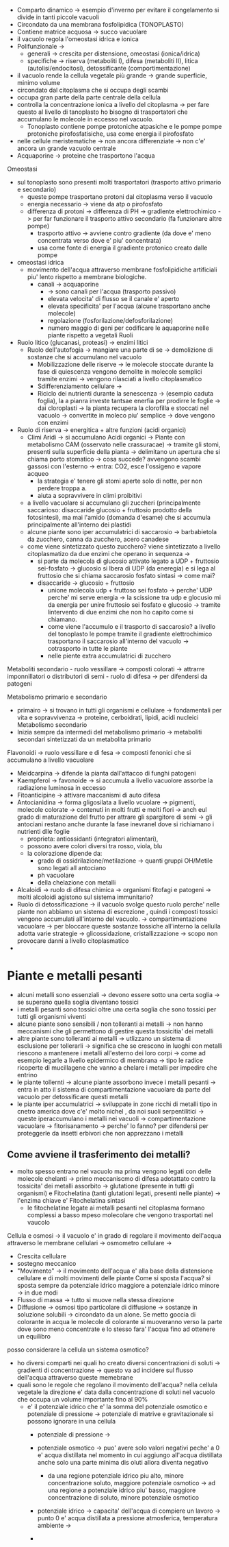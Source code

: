- Comparto dinamico -> esempio  d'inverno per evitare il congelamento si divide in tanti piccole vacuoli
- Circondato da una membrana fosfolipidica (TONOPLASTO)
- Contiene matrice acquosa -> succo vacuolare
- il vacuolo regola l'omeostasi idrica e ionica
- Polifunzionale -> 
	- generali -> crescita per distensione, omeostasi (ionica/idrica)
	-  specifiche -> riserva (metaboliti I), difesa (metaboliti II), litica (autolisi/endocitosi), detossificante (comportimentazione)
- il vacuolo rende la cellula vegetale più grande -> grande superficie, minimo volume
- circondato dal citoplasma che si occupa degli scambi
- occupa gran parte della parte centrale della cellula
- controlla la concentrazione ionica a livello del citoplasma -> per fare questo al livello di tanoplasto ho bisogno di trasportatori che accumulano le molecole in eccesso nel vacuolo. 
	- Tonoplasto contiene pompe protoniche atpasiche e le pompe pompe protoniche pirofosfatisiche, usa come energia il pirofosfato 
- nelle cellule meristematiche -> non ancora differenziate -> non c'e' ancora un grande vacuolo centrale
- Acquaporine -> proteine che trasportono l'acqua


Omeostasi
- sul tonoplasto sono presenti molti trasportatori (trasporto attivo primario e secondario)
	- queste pompe trasportano protoni dal citoplasma verso il vacuolo
	- energia necessario -> viene da atp o pirofosfato
	- differenza di protoni -> differenza di PH -> gradiente elettrochimico -> per far funzionare il trasporto attivo secondario (fa funzionare altre pompe)
		- trasporto attivo -> avviene contro gradiente (da dove e' meno concentrata verso dove e' piu' concentrata)
		- usa come fonte di energia il gradiente protonico creato dalle pompe
- omeostasi idrica
	- movimento dell'acqua attraverso membrane fosfolipidiche artificiali piu' lento rispetto a membrane biologiche.
		- canali -> acquaporine 
			- -> sono canali per l'acqua (trasporto passivo)
			- elevata velocita' di flusso se il canale e' aperto
			-  elevata specificita' per l'acqua (alcune trasportano anche molecole)
			- regolazione (fosforilazione/defosforilazione)
			- numero maggio di geni per codificare le aquaporine nelle piante rispetto a vegetali 
Ruoli
- Ruolo litico (glucanasi, proteasi) -> enzimi litici
	- Ruolo dell'autofogia -> mangiare una parte di se -> demolizione di sostanze che si accumulano nel vacuolo
		- Mobilizzazione delle riserve -> le molecole stoccate durante la fase di quiescenza vengono demolite in molecole semplici tramite enzimi -> vengono rilasciati a livello citoplasmatico
		- Sdifferenziamento cellulare -> 
		- Riciclo dei nutrienti durante la senescenza -> (esempio caduta foglia), la a pianra investe tantsae enerfia per prodirre le foglie -> dai cloroplasti  -> la pianta recupera la clorofilla e stoccati nel vacuolo ->  convertite in moleco piu' semplice -> dove vengono con enzimi
-  Ruolo di riserva -> energitica + altre funzioni (acidi organici)
	- Climi Aridi -> si accumulano Acidi organici -> Piante con metabolismo CAM (osservato nelle crassuracae) -> tramite gli stomi, presenti sulla superficie della pianta -> delimitano un apertura che si chiama porto stomatico -> cosa succede? avvengono scambi gassosi con l'esterno -> entra: CO2, esce l'ossigeno e vapore acqueo
		- la strategia e' tenere gli stomi aperte solo di notte, per non perdere troppa a.
		- aiuta a sopravvivere in climi proibitivi
	- a livello vacuolare si accumulano gli zuccheri (principalmente saccarioso: disaccaride glucosio + fruttosio prodotto della fotosintesi), ma mai l'amido (domanda d'esame) che si accumula principalmente all'interno dei plastidi 
	- alcune piante sono iper accumulatrici di saccarosio -> barbabietola da zucchero, canna da zucchero, acero canadese
	- come viene sintetizzato questo zucchero? viene sintetizzato a livello citoplasmatizo da due enzimi che operano in sequenza -> 
		- si parte da molecola di glucosio attivato legato a UDP + fruttosio sei-fosfato -> glucosio si lbera di UDP (da eneregia) e si lega al fruttosio che si chiama saccarosio fosfato sintasi -> come mai? 
		- disaccaride -> glucosio + fruttosio
			- unione molecola udp + fruttoso sei fosfato -> perche' UDP perche' mi serve energia -> la scissione tra udp e glocusio mi da energia per unire fruttosio sei fosfato e glucosio -> tramite lintervento di due enzimi che non ho capito come si chiamano.
			- come viene l'accumulo e il trasporto di saccarosio? a livello del tonoplasto le pompe tramite il gradiente elettrochimico trasportano il saccarosio all'interno del vacuolo -> cotrasporto in tutte le piante
			-  nelle piente extra accumulatrici di zucchero 


Metaboliti secondario
	- ruolo vessillare -> composti colorati -> attrarre imponnillatori o distributori di semi
	- ruolo di difesa -> per difendersi da patogeni

Metabolismo primario e secondario
- primairo -> si trovano in tutti gli organismi e cellulare -> fondamentali per vita e sopravvivenza -> proteine, cerboidrati, lipidi, acidi nucleici
Metabolismo secondario
- Inizia sempre da intermedi del metabolismo primario -> metaboliti secondari sintetizzati da un metabolita primario 

Flavonoidi  -> ruolo vessillare e di fesa -> composti fenonici che si accumulano a livello vacuolare
- Meidcarpina -> difende la pianta dall'attacco di funghi patogeni
- Kaempferol -> favonoide -> si accumula a livello vacuolore assorbe la radiazione luminosa in eccesso 
- Fitoanticipine -> attivare maccanismi di auto difesa
- Antocianidina -> forma gligosilata a livello vcuolare -> pigmenti, molecole colorate -> contenuti in molti frutti e molti fiori -> anch eul grado di maturazione del frutto per attrare gli spargitore di semi -> gli antociani restano anche durante la fase inevranel dove si richiamano i nutrienti dlle foglie
	- proprieta: antiossidanti (integratori alimentari), 
	- possono avere colori diversi tra rosso, viola, blu
	- la colorazione dipende da: 
		- grado di ossidrilazione/metilazione -> quanti gruppi OH/Metile sono legati all antociano
		- ph vacuolare 
		- della chelazione con metalli
- Alcaloidi -> ruolo di difesa chimica -> organismi fitofagi e patogeni -> molti alcoloidi agistono sul sistema immunitario?
- Ruolo di detossificazione -> il vacuolo svolge questo ruolo perche' nelle piante non abbiamo un sistema di escrezione , quindi i composti tossici vengono accumulati all'interno del vacuolo. -> compartimentazione vacuolare -> per bloccare queste sostanze tossiche all'interno la cellulla adotta varie strategie -> glicossidazione, cristallizzazione -> scopo non provocare danni a livello citoplasmatico
-

# Piante e metalli pesanti
- alcuni metalli sono essenziali -> devono essere sotto una certa soglia -> se superano quella soglia diventano tossici
- i metalli pesanti sono tossici oltre una certa soglia che sono tossici per tutti gli organismi viventi
- alcune piante sono sensibili / non tolleranti ai metalli -> non hanno meccanismi che gli permettono di gestire questa tossicitia' dei metalli
- altre piante sono tolleranti ai metalli -> utlizzano un sistema di esclusione per tollerarli -> significa che se crescono in luoghi con metalli riescono a mantenere i metalli all'esterno dei loro corpi -> come ad esempio legarle a livello epidermico di membrana -> tipo le radice ricoperte di mucillagene che vanno a chelare i metalli per impedire che entrino 
- le piante tollernti -> alcune piante assorbono invece i metalli pesanti -> entra in atto il sistema di compartimentazione vacuolare da parte del vacuolo per detossificare questi metalli
- le piante iper accumulatrici -> sviluppate in zone ricchi di metalli tipo in cnetro america dove c'e' molto nichel , da noi suoli serpentilitici -> queste iperaccumulano i metalli nei vacuoli -> compartimentazione vacuolare -> fitorisanamento -> perche' lo fanno? per difendersi per proteggerle da insetti erbivori che non apprezzano i metalli 
## Come avviene il trasferimento dei metalli?
- molto spesso entrano nel vacuolo ma prima vengono legati con delle molecole chelanti -> primo meccaniscmo di difesa adotattato contro la tossicita' dei metalli assorbito -> glutatione (presente in tutti gli organismi) e Fitochelatina (tanti glutationi legati, presenti nelle piante) -> l'enzima chiave e' Fitochelatina sintasi
	- le fitochelatine legate ai metalli pesanti nel citoplasma formano complessi a basso mpeso molecolare che vengono trasportati nel vaucolo

Cellula e osmosi -> il vacuolo e' in grado di regolare il movimento dell'acqua attraverso le membrane cellulari -> osmometro cellulare -> 
- Crescita cellulare
- sostegno meccanico
- "Movimento" -> il movimento dell'acqua e' alla base della distensione cellulare e di molti movimenti delle piante
Come si sposta l'acqua? si sposta sempre da potenziale idrico maggiore a potenziale idrico minore -> in due modi
- Flusso di massa -> tutto si muove nella stessa direzione
- Diffusione -> osmosi tipo particolare di diffusione -> sostanze in soluzione solubili -> circondato da un alone. Se metto goccia di colorante in acqua le molecole di colorante si muoveranno verso la parte dove sono meno concentrate e lo stesso fara' l'acqua fino ad ottenere un equilibro


posso considerare la cellula un sistema osmotico?
- ho diversi comparti nei quali ho creato diversi concentrazioni di soluti -> gradienti di concentrazione -> questo va ad incidere sul flusso dell'acqua attraverso queste memebrane
- quali sono le regole che regolano il movimento dell'acqua? nella cellula vegetale la direzione e' data dalla concentrazione di soluti nel vacuolo che occupa un volume importante fino al 90%
	- e' il potenziale idrico che e' la somma del potenziale osmotico e potenziale di pressione -> potenziale di matrive e gravitazionale si possono ignorare in una cellula
		- potenziale di pressione -> 
		- potenziale osmotico -> puo' avere solo valori negativi peche' a 0 e' acqua distillata nel momento in cui aggiungo all'acqua distillata anche solo una parte minima dis oluti allora diventa negativo
			- da una regione potenziale idrico piu alto, minore concentrazione soluto, maggiore potenziale osmotico -> ad una regione a potenziale idrico piu' basso, maggiore concentrazione di soluto, minore potenziale osmotico 
		
		- potenziale idrico -> capacita' dell'acqua di compiere un lavoro -> punto 0 e' acqua distillata a pressione atmosferica, temperatura ambiente -> 
		- 